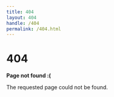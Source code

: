 ```yaml
---
title: 404
layout: 404
handle: /404
permalink: /404.html
---
```


# 404

**Page not found :(**

The requested page could not be found.
